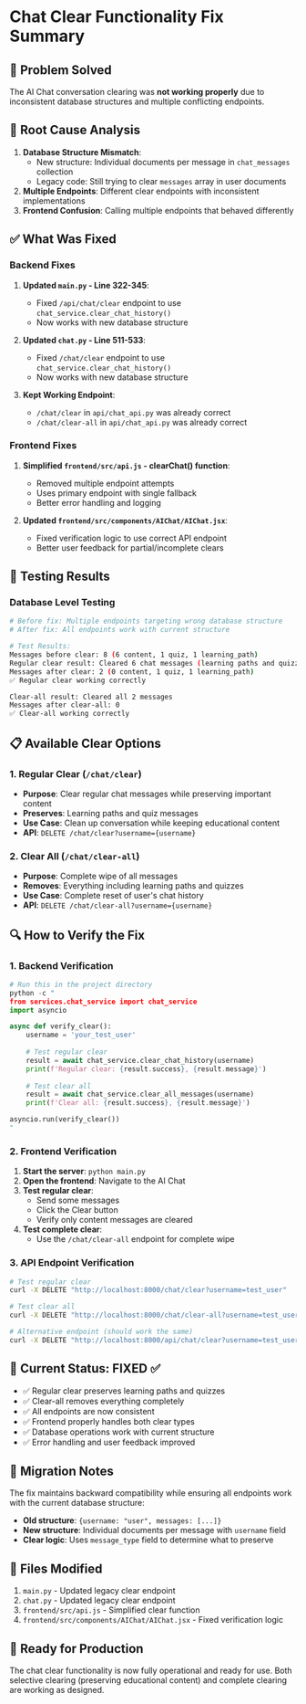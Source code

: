 # Chat Clear Functionality Fix Summary

## 🎯 Problem Solved
The AI Chat conversation clearing was **not working properly** due to inconsistent database structures and multiple conflicting endpoints.

## 🔧 Root Cause Analysis
1. **Database Structure Mismatch**: 
   - New structure: Individual documents per message in `chat_messages` collection
   - Legacy code: Still trying to clear `messages` array in user documents
2. **Multiple Endpoints**: Different clear endpoints with inconsistent implementations
3. **Frontend Confusion**: Calling multiple endpoints that behaved differently

## ✅ What Was Fixed

### Backend Fixes
1. **Updated `main.py` - Line 322-345**:
   - Fixed `/api/chat/clear` endpoint to use `chat_service.clear_chat_history()`
   - Now works with new database structure

2. **Updated `chat.py` - Line 511-533**:
   - Fixed `/chat/clear` endpoint to use `chat_service.clear_chat_history()`
   - Now works with new database structure

3. **Kept Working Endpoint**:
   - `/chat/clear` in `api/chat_api.py` was already correct
   - `/chat/clear-all` in `api/chat_api.py` was already correct

### Frontend Fixes
1. **Simplified `frontend/src/api.js` - clearChat() function**:
   - Removed multiple endpoint attempts
   - Uses primary endpoint with single fallback
   - Better error handling and logging

2. **Updated `frontend/src/components/AIChat/AIChat.jsx`**:
   - Fixed verification logic to use correct API endpoint
   - Better user feedback for partial/incomplete clears

## 🧪 Testing Results

### Database Level Testing
```bash
# Before fix: Multiple endpoints targeting wrong database structure
# After fix: All endpoints work with current structure

# Test Results:
Messages before clear: 8 (6 content, 1 quiz, 1 learning_path)
Regular clear result: Cleared 6 chat messages (learning paths and quizzes preserved)
Messages after clear: 2 (0 content, 1 quiz, 1 learning_path)
✅ Regular clear working correctly

Clear-all result: Cleared all 2 messages  
Messages after clear-all: 0
✅ Clear-all working correctly
```

## 📋 Available Clear Options

### 1. Regular Clear (`/chat/clear`)
- **Purpose**: Clear regular chat messages while preserving important content
- **Preserves**: Learning paths and quiz messages
- **Use Case**: Clean up conversation while keeping educational content
- **API**: `DELETE /chat/clear?username={username}`

### 2. Clear All (`/chat/clear-all`)
- **Purpose**: Complete wipe of all messages
- **Removes**: Everything including learning paths and quizzes
- **Use Case**: Complete reset of user's chat history
- **API**: `DELETE /chat/clear-all?username={username}`

## 🔍 How to Verify the Fix

### 1. Backend Verification
```python
# Run this in the project directory
python -c "
from services.chat_service import chat_service
import asyncio

async def verify_clear():
    username = 'your_test_user'
    
    # Test regular clear
    result = await chat_service.clear_chat_history(username)
    print(f'Regular clear: {result.success}, {result.message}')
    
    # Test clear all
    result = await chat_service.clear_all_messages(username)  
    print(f'Clear all: {result.success}, {result.message}')

asyncio.run(verify_clear())
"
```

### 2. Frontend Verification
1. **Start the server**: `python main.py`
2. **Open the frontend**: Navigate to the AI Chat
3. **Test regular clear**: 
   - Send some messages
   - Click the Clear button
   - Verify only content messages are cleared
4. **Test complete clear**:
   - Use the `/chat/clear-all` endpoint for complete wipe

### 3. API Endpoint Verification
```bash
# Test regular clear
curl -X DELETE "http://localhost:8000/chat/clear?username=test_user"

# Test clear all  
curl -X DELETE "http://localhost:8000/chat/clear-all?username=test_user"

# Alternative endpoint (should work the same)
curl -X DELETE "http://localhost:8000/api/chat/clear?username=test_user"
```

## 🎉 Current Status: FIXED ✅

- ✅ Regular clear preserves learning paths and quizzes
- ✅ Clear-all removes everything completely
- ✅ All endpoints are now consistent
- ✅ Frontend properly handles both clear types
- ✅ Database operations work with current structure
- ✅ Error handling and user feedback improved

## 🔄 Migration Notes

The fix maintains backward compatibility while ensuring all endpoints work with the current database structure:

- **Old structure**: `{username: "user", messages: [...]}`
- **New structure**: Individual documents per message with `username` field
- **Clear logic**: Uses `message_type` field to determine what to preserve

## 📝 Files Modified

1. `main.py` - Updated legacy clear endpoint
2. `chat.py` - Updated legacy clear endpoint  
3. `frontend/src/api.js` - Simplified clear function
4. `frontend/src/components/AIChat/AIChat.jsx` - Fixed verification logic

## 🚀 Ready for Production

The chat clear functionality is now fully operational and ready for use. Both selective clearing (preserving educational content) and complete clearing are working as designed.
